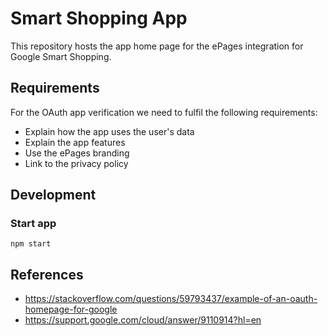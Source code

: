 # Smart Shopping App

This repository hosts the app home page for the ePages integration
for Google Smart Shopping.

## Requirements

For the OAuth app verification we need to fulfil the following requirements:

- Explain how the app uses the user's data
- Explain the app features
- Use the ePages branding
- Link to the privacy policy

## Development

### Start app

```
npm start
```

## References

- https://stackoverflow.com/questions/59793437/example-of-an-oauth-homepage-for-google
- https://support.google.com/cloud/answer/9110914?hl=en


